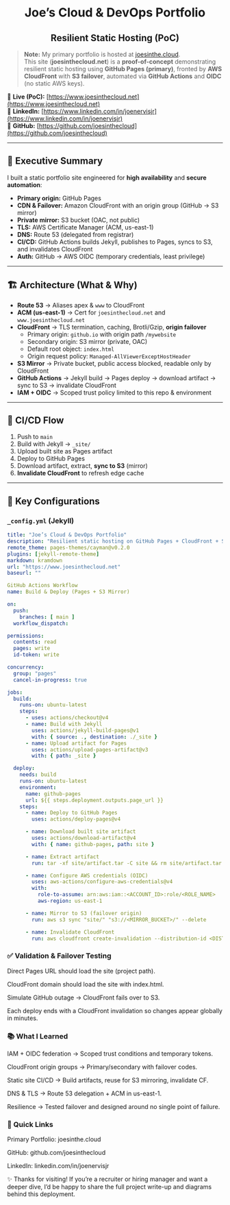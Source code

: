 <h1 align="center">Joe’s Cloud & DevOps Portfolio</h1>
<h2 align="center">Resilient Static Hosting (PoC)</h2>

> **Note:** My primary portfolio is hosted at [joesinthe.cloud](https://www.joesinthe.cloud).  
> This site (**joesinthecloud.net**) is a **proof-of-concept** demonstrating resilient static hosting using **GitHub Pages (primary)**, fronted by **AWS CloudFront** with **S3 failover**, automated via **GitHub Actions** and **OIDC** (no static AWS keys).

🔗 **Live (PoC):** [https://www.joesinthecloud.net](https://www.joesinthecloud.net)  
🔗 **LinkedIn:** [https://www.linkedin.com/in/joenervisjr](https://www.linkedin.com/in/joenervisjr)  
🔗 **GitHub:** [https://github.com/joesinthecloud](https://github.com/joesinthecloud)

---

## 🚀 Executive Summary
I built a static portfolio site engineered for **high availability** and **secure automation**:

- **Primary origin:** GitHub Pages  
- **CDN & Failover:** Amazon CloudFront with an origin group (GitHub → S3 mirror)  
- **Private mirror:** S3 bucket (OAC, not public)  
- **TLS:** AWS Certificate Manager (ACM, us-east-1)  
- **DNS:** Route 53 (delegated from registrar)  
- **CI/CD:** GitHub Actions builds Jekyll, publishes to Pages, syncs to S3, and invalidates CloudFront  
- **Auth:** GitHub → AWS OIDC (temporary credentials, least privilege)

---

## 🏗️ Architecture (What & Why)

- **Route 53** → Aliases apex & `www` to CloudFront  
- **ACM (us-east-1)** → Cert for `joesinthecloud.net` and `www.joesinthecloud.net`  
- **CloudFront** → TLS termination, caching, Brotli/Gzip, **origin failover**  
  - Primary origin: `github.io` with origin path `/mywebsite`  
  - Secondary origin: S3 mirror (private, OAC)  
  - Default root object: `index.html`  
  - Origin request policy: `Managed-AllViewerExceptHostHeader`  
- **S3 Mirror** → Private bucket, public access blocked, readable only by CloudFront  
- **GitHub Actions** → Jekyll build → Pages deploy → download artifact → sync to S3 → invalidate CloudFront  
- **IAM + OIDC** → Scoped trust policy limited to this repo & environment

---

## 🔁 CI/CD Flow

1. Push to `main`  
2. Build with Jekyll → `_site/`  
3. Upload built site as Pages artifact  
4. Deploy to GitHub Pages  
5. Download artifact, extract, **sync to S3** (mirror)  
6. **Invalidate CloudFront** to refresh edge cache

---

## 🧩 Key Configurations

### `_config.yml` (Jekyll)

```yaml
title: "Joe’s Cloud & DevOps Portfolio"
description: "Resilient static hosting on GitHub Pages + CloudFront + S3 failover"
remote_theme: pages-themes/cayman@v0.2.0
plugins: [jekyll-remote-theme]
markdown: kramdown
url: "https://www.joesinthecloud.net"
baseurl: ""

GitHub Actions Workflow
name: Build & Deploy (Pages + S3 Mirror)

on:
  push:
    branches: [ main ]
  workflow_dispatch:

permissions:
  contents: read
  pages: write
  id-token: write

concurrency:
  group: "pages"
  cancel-in-progress: true

jobs:
  build:
    runs-on: ubuntu-latest
    steps:
      - uses: actions/checkout@v4
      - name: Build with Jekyll
        uses: actions/jekyll-build-pages@v1
        with: { source: ., destination: ./_site }
      - name: Upload artifact for Pages
        uses: actions/upload-pages-artifact@v3
        with: { path: _site }

  deploy:
    needs: build
    runs-on: ubuntu-latest
    environment:
      name: github-pages
      url: ${{ steps.deployment.outputs.page_url }}
    steps:
      - name: Deploy to GitHub Pages
        uses: actions/deploy-pages@v4

      - name: Download built site artifact
        uses: actions/download-artifact@v4
        with: { name: github-pages, path: site }

      - name: Extract artifact
        run: tar -xf site/artifact.tar -C site && rm site/artifact.tar

      - name: Configure AWS credentials (OIDC)
        uses: aws-actions/configure-aws-credentials@v4
        with:
          role-to-assume: arn:aws:iam::<ACCOUNT_ID>:role/<ROLE_NAME>
          aws-region: us-east-1

      - name: Mirror to S3 (failover origin)
        run: aws s3 sync "site/" "s3://<MIRROR_BUCKET>/" --delete

      - name: Invalidate CloudFront
        run: aws cloudfront create-invalidation --distribution-id <DIST_ID> --paths "/*"
```

### ✅ Validation & Failover Testing
Direct Pages URL should load the site (project path).

CloudFront domain should load the site with index.html.

Simulate GitHub outage → CloudFront fails over to S3.

Each deploy ends with a CloudFront invalidation so changes appear globally in minutes.

### 📚 What I Learned
IAM + OIDC federation → Scoped trust conditions and temporary tokens.

CloudFront origin groups → Primary/secondary with failover codes.

Static site CI/CD → Build artifacts, reuse for S3 mirroring, invalidate CF.

DNS & TLS → Route 53 delegation + ACM in us-east-1.

Resilience → Tested failover and designed around no single point of failure.

### 🔗 Quick Links
Primary Portfolio: joesinthe.cloud

GitHub: github.com/joesinthecloud

LinkedIn: linkedin.com/in/joenervisjr

✨ Thanks for visiting! If you’re a recruiter or hiring manager and want a deeper dive, I’d be happy to share the full project write-up and diagrams behind this deployment.
